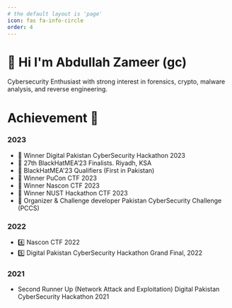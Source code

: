 ```yaml
---
# the default layout is 'page'
icon: fas fa-info-circle
order: 4
---
```


# 👋 Hi I'm Abdullah Zameer (gc)

Cybersecurity Enthusiast with strong interest in forensics, crypto, malware analysis, and reverse engineering. 

# Achievement 👑 
### 2023
- 🥇 Winner Digital Pakistan CyberSecurity Hackathon 2023
- 🏴 27th BlackHatMEA’23 Finalists. Riyadh, KSA
- 🥇 BlackHatMEA'23 Qualifiers (First in Pakistan)
- 🥇 Winner PuCon CTF 2023
- 🥇 Winner Nascon CTF 2023
- 🥇 Winner NUST Hackathon CTF 2023
- 🔨 Organizer & Challenge developer Pakistan CyberSecurity Challenge (PCCS)
### 2022
- 4️⃣ Nascon CTF 2022
- 5️⃣ Digital Pakistan CyberSecurity Hackathon Grand Final, 2022
### 2021
- Second Runner Up (Network Attack and Exploitation) Digital Pakistan CyberSecurity Hackathon 2021
